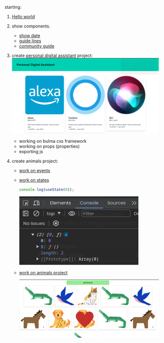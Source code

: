 starting: 

1. [Hello world](https://github.com/Sharath44665/react_workspace/tree/main/hello_world)
2. show components.
   - [show date](https://github.com/Sharath44665/react_workspace/tree/main/show_date)
   - [guide lines](https://github.com/Sharath44665/react_workspace/tree/main/guide_lines) 
   - [community guide](https://github.com/Sharath44665/react_workspace/tree/main/community_guide) 
3. create [personal digital assistant](https://github.com/Sharath44665/react_workspace/tree/main/personal_digital_assistant) project:
    ![Screenshot_20240504_154240.png](./img/Screenshot_20240504_154240.png)
   - working on bulma css framework
   - working on props (properties)
   - exporting js

4. create animals project:
    - [work on events](https://github.com/Sharath44665/react_workspace/tree/main/work_on_event)
    - [work on states](https://github.com/Sharath44665/react_workspace/tree/main/work_on_use_state) 

        ``` js
        console.log(useState(0));
        ```

        ![useState(0)](./img/Screenshot_20240505_131438.png)
    - [work on animals project](https://github.com/Sharath44665/react_workspace/tree/main/animals)

       ![image show animals](./img/Screenshot_20240508_125937.png)


   
  
